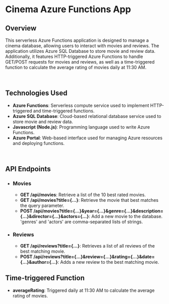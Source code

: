 # Cinema Azure Functions App

## Overview

This serverless Azure Functions application is designed to manage a cinema database, allowing users to interact with movies and reviews. The application utilizes Azure SQL Database to store movie and review data. Additionally, it features HTTP-triggered Azure Functions to handle GET/POST requests for movies and reviews, as well as a time-triggered function to calculate the average rating of movies daily at 11:30 AM.

<br/>

## Technologies Used

- **Azure Functions**: Serverless compute service used to implement HTTP-triggered and time-triggered functions.
- **Azure SQL Database**: Cloud-based relational database service used to store movie and review data.
- **Javascript (Node.js)**: Programming language used to write Azure Functions.
- **Azure Portal**: Web-based interface used for managing Azure resources and deploying functions.

<br/>

## API Endpoints

- ### Movies

  - **GET /api/movies**: Retrieve a list of the 10 best rated movies.
  - **GET /api/movies?title={...}**: Retrieve the movie that best matches the query parameter.
  - **POST /api/movies?title={...}&year={...}&genre={...}&description={...}&director={...}&actors={...}**: Add a new movie to the database. 'genres' and 'actors' are comma-separated lists of strings.

- ### Reviews

  - **GET /api/reviews?title={...}**: Retrieves a list of all reviews of the best matching movie.
  - **POST /api/reviews?title={...}&review={...}&rating={...}&date={...}&author={...}**: Adds a new review to the best matching movie.

## Time-triggered Function

- **averageRating**: Triggered daily at 11:30 AM to calculate the average rating of movies.
